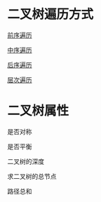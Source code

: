 # 二叉树遍历方式
 [前序遍历](https://github.com/Joyce-Yu/Leetcode/blob/main/Binary%20Tree/Traversal/preorder.java)

 [中序遍历](https://github.com/Joyce-Yu/Leetcode/blob/main/Binary%20Tree/Traversal/inorder.java)

 [后序遍历](https://github.com/Joyce-Yu/Leetcode/blob/main/Binary%20Tree/Traversal/postorder.java)

 [层次遍历](https://github.com/Joyce-Yu/Leetcode/blob/main/Binary%20Tree/Traversal/levelorder.java)

# 二叉树属性
 是否对称

 是否平衡

 二叉树的深度

 求二叉树的总节点

 路径总和

